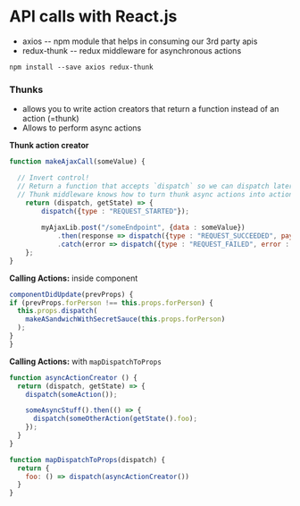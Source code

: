 # API calls with React.js



- axios -- npm module that helps in consuming our 3rd party apis
- redux-thunk -- redux middleware for asynchronous actions

`npm install --save axios redux-thunk`

### Thunks

- allows you to write action creators that return a function instead of an action (=thunk)
- Allows to perform async actions


**Thunk action creator**
```javascript
function makeAjaxCall(someValue) {

  // Invert control!
  // Return a function that accepts `dispatch` so we can dispatch later.
  // Thunk middleware knows how to turn thunk async actions into actions.
    return (dispatch, getState) => {
        dispatch({type : "REQUEST_STARTED"});
        
        myAjaxLib.post("/someEndpoint", {data : someValue})
            .then(response => dispatch({type : "REQUEST_SUCCEEDED", payload : response})
            .catch(error => dispatch({type : "REQUEST_FAILED", error : error});    
    };
}
```

**Calling Actions:** inside component
```javascript
componentDidUpdate(prevProps) {
if (prevProps.forPerson !== this.props.forPerson) {
  this.props.dispatch(
    makeASandwichWithSecretSauce(this.props.forPerson)
  );
}
}
```

**Calling Actions:** with `mapDispatchToProps`
```javascript
function asyncActionCreator () {
  return (dispatch, getState) => {
    dispatch(someAction());

    someAsyncStuff().then(() => {
      dispatch(someOtherAction(getState().foo);
    });
  }
}

function mapDispatchToProps(dispatch) {
  return {
    foo: () => dispatch(asyncActionCreator())
  }
}
```